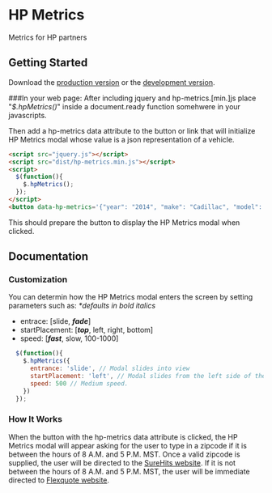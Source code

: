# HP Metrics

Metrics for HP partners

## Getting Started

Download the [production version][min] or the [development version][max].

[min]: https://github.com/colevoss/hp_metrics/blob/master/dist/scripts/hp-metrics.min.js
[max]: https://github.com/colevoss/hp_metrics/blob/master/dist/scripts/hp-metrics.js

###In your web page:
After including jquery and hp-metrics.[min.]js place "_$.hpMetrics()_" inside a document.ready function somehwere in your javascripts.

Then add a hp-metrics data attribute to the button or link that will initialize HP Metrics modal whose value is a json representation of a vehicle.
```html
<script src="jquery.js"></script>
<script src="dist/hp-metrics.min.js"></script>
<script>
  $(function(){
    $.hpMetrics();
  });
</script>
<button data-hp-metrics='{"year": "2014", "make": "Cadillac", "model": "ATS"}'></button>
```
This should prepare the button to display the HP Metrics modal when clicked.

## Documentation
### Customization
You can determin how the HP Metrics modal enters the screen by setting parameters such as:
_*defaults in bold italics_
* entrace: [slide, _**fade**_]
* startPlacement: [_**top**_, left, right, bottom]
* speed: [_**fast**_, slow, 100-1000]
```javascript
  $(function(){
    $.hpMetrics({
      entrance: 'slide', // Modal slides into view
      startPlacement: 'left', // Modal slides from the left side of the screen.
      speed: 500 // Medium speed.
    })
  });
```

### How It Works
When the button with the hp-metrics data attribute is clicked, the HP Metrics modal will appear asking for the user to type in a zipcode if it is between the hours of 8 A.M. and 5 P.M. MST. Once a valid zipcode is supplied, the user will be directed to the [SureHits website][surehits]. If it is not between the hours of 8 A.M. and 5 P.M. MST, the user will be immediate directed to [Flexquote website][flexquote].

[surehits]: https://www.surehits.com/
[flexquote]: http://www.flexquote.com/auto-insurance
